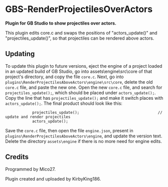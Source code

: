 # GBS-RenderProjectilesOverActors
**Plugin for GB Studio to show projectiles over actors.**

This plugin edits core.c and swaps the positions of "actors_update()" and "projectiles_update()", so that projectiles can be rendered above actors.

## Updating
To update this plugin to future versions, eject the engine of a project loaded in an updated build of GB Studio, go into assets\engine\src\core of that project's directory, and copy the file `core.c`. Next, go into `plugins\RenderProjectilesAboveActors\engine\src\core`, delete the old `core.c` file, and paste the new one. Open the new `core.c` file, and search for `projectiles_update();`, which should be placed under `actors_update();`. Copy the line that has `projectiles_update();` and make it switch places with `actors_update();`. The final product should look like this:

                projectiles_update();                                   // update and render projectiles
                actors_update();

Save the `core.c` file, then open the file `engine.json`, present in `plugins\RenderProjectilesAboveActors\engine`, and update the version text. Delete the directory `assets\engine` if there is no more need for engine edits.

## Credits

Programmed by Mico27.

Plugin created and uploaded by KirbyKing186.
